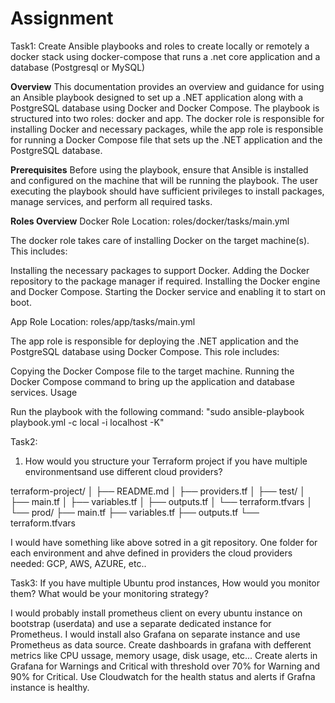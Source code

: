# Assignment

Task1:
Create Ansible playbooks and roles to create locally or remotely a docker stack using
docker-compose that runs a .net core application and a database (Postgresql or MySQL)

**Overview**
This documentation provides an overview and guidance for using an Ansible playbook designed to set up a .NET application along with a PostgreSQL database using Docker and Docker Compose. The playbook is structured into two roles: docker and app. The docker role is responsible for installing Docker and necessary packages, while the app role is responsible for running a Docker Compose file that sets up the .NET application and the PostgreSQL database.

**Prerequisites**
Before using the playbook, ensure that Ansible is installed and configured on the machine that will be running the playbook. The user executing the playbook should have sufficient privileges to install packages, manage services, and perform all required tasks.

**Roles Overview**
Docker Role
Location: roles/docker/tasks/main.yml

The docker role takes care of installing Docker on the target machine(s). This includes:

Installing the necessary packages to support Docker.
Adding the Docker repository to the package manager if required.
Installing the Docker engine and Docker Compose.
Starting the Docker service and enabling it to start on boot.

App Role
Location: roles/app/tasks/main.yml

The app role is responsible for deploying the .NET application and the PostgreSQL database using Docker Compose. This role includes:

Copying the Docker Compose file to the target machine.
Running the Docker Compose command to bring up the application and database services.
Usage

Run the playbook with the following command:  "sudo ansible-playbook playbook.yml -c local -i localhost -K"


Task2:
1. How would you structure your Terraform project if you have multiple environmentsand use different cloud providers?

terraform-project/
│
├── README.md
│
├── providers.tf
│
├── test/
│   ├── main.tf
│   ├── variables.tf
│   ├── outputs.tf
│   └── terraform.tfvars
│
└── prod/
    ├── main.tf
    ├── variables.tf
    ├── outputs.tf
    └── terraform.tfvars

I would have something like above sotred in a git repository. One folder for each environment and ahve defined in providers the cloud providers needed: GCP, AWS, AZURE, etc..


Task3:
If you have multiple Ubuntu prod instances, How would you monitor them? What would be your monitoring strategy?

I would probably install prometheus client on every ubuntu instance on bootstrap (userdata) and use a separate dedicated instance for Prometheus. I would install also Grafana on separate instance and use Prometheus as data source.
Create dashboards in grafana with defferent metrics like CPU ussage, memory usage, disk usage, etc... 
Create alerts in Grafana for Warnings and Critical with threshold over 70%  for Warning  and 90% for Critical.
Use Cloudwatch for the health status and alerts if Grafna instance is healthy. 
